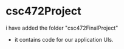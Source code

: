 # csc472Project
i have added the folder "csc472FinalProject"
  - it contains code for our application UIs.
